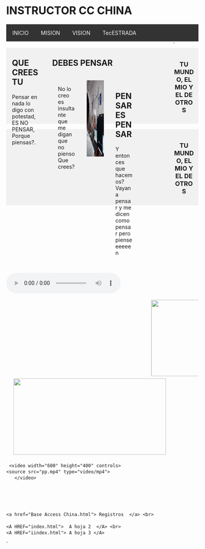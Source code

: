 <html lang="en">

<head>
  <meta charset="UTF-8" />
  <meta name="viewport" content="width=device-width, initial-scale=1.0" />
  <title>MI MUNDO WEB</title>
  <style>
    body {
      margin: 0;
    }

    .header {
      padding: 5,0px;
      background-color: #f1f1f1;
      text-align: center;
    }

    /* estilo parar la base del menu */
    .topnav {
      overflow: hidden;
      background-color: #333;
    }

    /* Enlaces del menu */
    .topnav a {
      float: left;
      display: block;
      color: #F2F2F2;
      text-align: center;
      padding: 14px 16px;
      text-decoration: none;
    }

    /* Animacion para el menu */
    .topnav a:hover {
      background-color: #ddd;
      color: black
    }

    /* Estilo para columnas */
    .row__column {
      float: left;
      padding: 15px;
    }

    .row__column.side {
      width: 15%;
    }

    .row__column.middle {
      width: 60%;
    }

    /* Contenido deje de ser flotante */
    .row::after {
      content: "";
      display: table;
      clear: both;
    }

    /* Plantilla responsiva */
    @media screen and (max-width: 600px) {
      .row__column {
        width: 100%;
      }
    }

    /* Pie de pagina */
    .footer {
      background-color: #f1f1f1;
      padding: 10px;
      text-align: center;
	  
    }
	
	<link rel="stylesheet" type="text/css" href="css/estilo.css" /> 
	
  </style>
</head>

<body>
  <!-- Definimos el area del encabezado -->
  <div class="header">
      <h1>INSTRUCTOR CC CHINA</h1>
  </div>

  <!-- Crear el menu -->
  <div class="topnav">
    <a href="https://www.mined.gob.sv/" >INICIO</a>
	        <!--p align="rigth">MINED -->
    <a href="#">MISION</a>
    <a href="#">VISION</a>
	<a href="https://www.nintendo.com/us/">TecESTRADA</a>
    <a href=""></a>
  </div>
  <!-- cuerpo de la pagina -->
  <div class="row">`
    <div class="row__column side">
      <h2>QUE CREES TU</h2>
      <p> Pensar en nada  lo digo con potestad, ES NO PENSAR, Porque piensas?.</p>
    </div>
    <div class="row__column middle">
      <h2>DEBES PENSAR</h2>
	    <div class="row__column side">
      <p> No lo creo es insultante que me digan que no pienso Que crees?</p>
     </div>
	    <div class="row__column side">
	    <img src="surdo.png" width="400" height="200"/>
    </div>
    <div class="row__column side">
      <h2>PENSAR ES PENSAR</h2>
      <p> Y entonces que hacemos? Vayan a pensar y me dicen como pensar pero pienseeeeeen</p>
    </div>
  </div>
  <!-- inicio del piede de pagina -->
  <div class="footer">
    <p> <h3>TU MUNDO, EL MIO Y EL DE OTROS </h3> </p>
  </div>
  <p>
  
  <div class="footer">
    <p> <h3>TU MUNDO, EL MIO Y EL DE OTROS </h3> </p>
  </div>
  </p>
   
  
  <audio controls> <source src="lapaz.mp3" type="audio/mp3"> Tu navegador no soporta audio HTML5. </audio>
 
  <marquee> <img src="Cari2.png" width="400" height="200"/> </marquee>
  <marquee behavior="alternate"> <img src="Cari2.png" width="400" height="200"  onmouseOver="this.src='nip2.jpg'" onmouseOut= "this.src='Cari2.png'"/> </marquee>

     <video width="600" height="400" controls>
    <source src="pp.mp4" type="video/mp4">
       </video>
	   
	    
	   
	   
    
	<a href="Base Access China.html"> Registros  </a> <br> 
	
	<A HREF="index.html">  A hoja 2  </A> <br>
    <A HREF="iindex.html"> A hoja 3 </A>
	
</body>

</html>`
